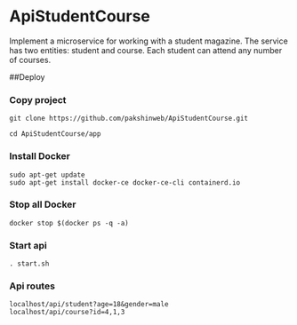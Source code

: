# ApiStudentCourse
Implement a microservice for working with a student magazine. The service has two entities: student and course. Each student can attend any number of courses.

##Deploy

### Copy project
```
git clone https://github.com/pakshinweb/ApiStudentCourse.git
```
```
cd ApiStudentCourse/app
```
### Install Docker
```
sudo apt-get update
sudo apt-get install docker-ce docker-ce-cli containerd.io
```
### Stop all Docker
```
docker stop $(docker ps -q -a)
```
### Start api
```
. start.sh
```
### Api routes
```
localhost/api/student?age=18&gender=male
localhost/api/course?id=4,1,3
```
